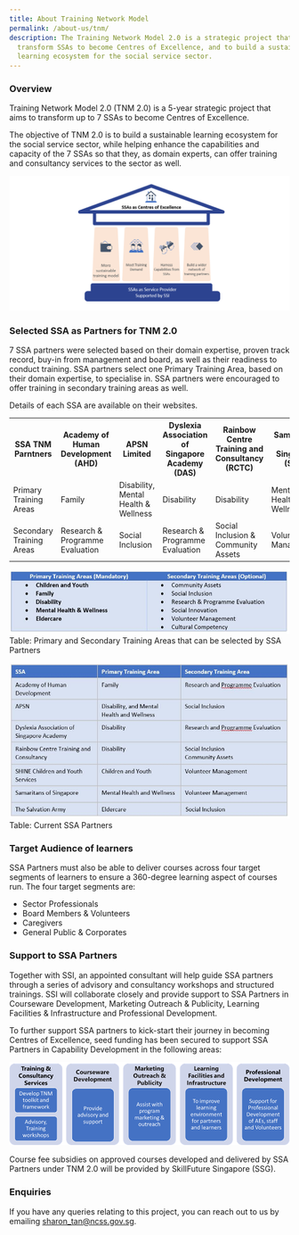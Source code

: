 ```yaml
---
title: About Training Network Model
permalink: /about-us/tnm/
description: The Training Network Model 2.0 is a strategic project that aims to
  transform SSAs to become Centres of Excellence, and to build a sustainable
  learning ecosystem for the social service sector.
---
```

### **Overview**
Training Network Model 2.0 (TNM 2.0) is a 5-year strategic project that aims to transform up to 7 SSAs to become Centres of Excellence.

The objective of TNM 2.0 is to build a sustainable learning ecosystem for the social service sector, while helping enhance the capabilities and capacity of the 7 SSAs so that they, as domain experts, can offer training and consultancy services to the sector as well. 

![Training Network Model 2.0 (TNM 2.0)](/images/training/TNM/TNM%202.png)

### **Selected SSA as Partners for TNM 2.0**
7 SSA partners were selected based on their domain expertise, proven track record, buy-in from management and board, as well as their readiness to conduct training. SSA partners select one Primary Training Area, based on their domain expertise, to specialise in. SSA partners were encouraged to offer training in secondary training areas as well.

Details of each SSA are available on their websites.

<table>
<tr>

<th>SSA TNM Parntners</th>
<th>Academy of Human Development (AHD)</th> <th>APSN Limited</th> <th>Dyslexia Association of Singapore Academy (DAS)</th> <th>Rainbow Centre Training and Consultancy (RCTC)</th> <th>Samaritans of Singapore (SOS)</th> <th>SHINE Children & Youth Services (SHINE)</th> <th>The Salvation Army Peacehaven (TSA) </th> </tr>

<tr> <td>Primary Training Areas</td> <td>Family</td> <td>Disability, Mental Health & Wellness</td> <td>Disability</td> <td>Disability</td> <td>Mental Health & Wellness</td> <td>Children and Youth</td> <td>Eldercare</td> </tr>
	<tr> <td>Secondary Training Areas</td> <td>Research & Programme Evaluation</td> <td>Social Inclusion</td> <td>Research & Programme Evaluation</td> <td>Social Inclusion & Community Assets</td> <td>Volunteer Management</td> <td>Volunteer Management</td> <td>Social Inclusion</td> </tr>
</tr>

</table>

![TNM 2.0: Primary and Secondary Training Areas that can be selected by SSA Partners ](/images/training/TNM/TNM-Training-Areas.jpg)
Table: Primary and Secondary Training Areas that can be selected by SSA Partners 

![Training Network Model 2.0: Current SSA Partners](/images/training/TNM/TNM-partners.jpg)
Table: Current SSA Partners

### **Target Audience of learners**
SSA Partners must also be able to deliver courses across four target segments of learners to ensure a 360-degree learning aspect of courses run. The four target segments are: 
* Sector Professionals 
* Board Members & Volunteers 
* Caregivers 
* General Public & Corporates 

### **Support to SSA Partners** 
Together with SSI, an appointed consultant will help guide SSA partners through a series of advisory and consultancy workshops and structured trainings. SSI will collaborate closely and provide support to SSA Partners in Courseware Development, Marketing Outreach & Publicity, Learning Facilities & Infrastructure and Professional Development. 

To further support SSA partners to kick-start their journey in becoming Centres of Excellence, seed funding has been secured to support SSA Partners in Capability Development in the following areas:  

![TNM 2.0: Support to SSA Partners](/images/training/TNM/Support-to-SSA-Partners.png)

Course fee subsidies on approved courses developed and delivered by SSA Partners under TNM 2.0 will be provided by SkillFuture Singapore (SSG). 

### **Enquiries**
If you have any queries relating to this project, you can reach out to us by emailing [sharon_tan@ncss.gov.sg](mailto:sharon_tan@ncss.gov.sg).
